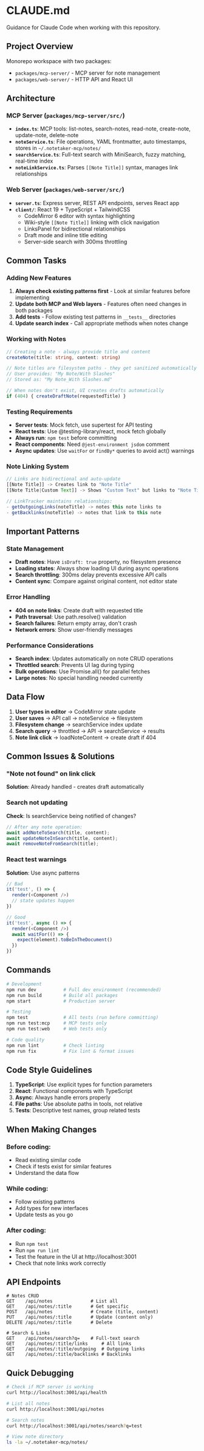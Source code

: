 # CLAUDE.md

Guidance for Claude Code when working with this repository.

## Project Overview

Monorepo workspace with two packages:

- `packages/mcp-server/` - MCP server for note management
- `packages/web-server/` - HTTP API and React UI

## Architecture

### MCP Server (`packages/mcp-server/src/`)

- **`index.ts`**: MCP tools: list-notes, search-notes, read-note, create-note, update-note, delete-note
- **`noteService.ts`**: File operations, YAML frontmatter, auto timestamps, stores in `~/.notetaker-mcp/notes/`
- **`searchService.ts`**: Full-text search with MiniSearch, fuzzy matching, real-time index
- **`noteLinkService.ts`**: Parses `[[Note Title]]` syntax, manages link relationships

### Web Server (`packages/web-server/src/`)

- **`server.ts`**: Express server, REST API endpoints, serves React app
- **`client/`**: React 19 + TypeScript + TailwindCSS
  - CodeMirror 6 editor with syntax highlighting
  - Wiki-style `[[Note Title]]` linking with click navigation
  - LinksPanel for bidirectional relationships
  - Draft mode and inline title editing
  - Server-side search with 300ms throttling

## Common Tasks

### Adding New Features

1. **Always check existing patterns first** - Look at similar features before implementing
2. **Update both MCP and Web layers** - Features often need changes in both packages
3. **Add tests** - Follow existing test patterns in `__tests__` directories
4. **Update search index** - Call appropriate methods when notes change

### Working with Notes

```typescript
// Creating a note - always provide title and content
createNote(title: string, content: string)

// Note titles are filesystem paths - they get sanitized automatically
// User provides: "My Note/With Slashes"
// Stored as: "My Note_With Slashes.md"

// When notes don't exist, UI creates drafts automatically
if (404) { createDraftNote(requestedTitle) }
```

### Testing Requirements

- **Server tests**: Mock fetch, use supertest for API testing
- **React tests**: Use @testing-library/react, mock fetch globally
- **Always run**: `npm test` before committing
- **React components**: Need `@jest-environment jsdom` comment
- **Async updates**: Use `waitFor` or `findBy*` queries to avoid act() warnings

### Note Linking System

```typescript
// Links are bidirectional and auto-update
[[Note Title]] -> Creates link to "Note Title"
[[Note Title|Custom Text]] -> Shows "Custom Text" but links to "Note Title"

// LinkTracker maintains relationships:
- getOutgoingLinks(noteTitle) -> notes this note links to
- getBacklinks(noteTitle) -> notes that link to this note
```

## Important Patterns

### State Management

- **Draft notes**: Have `isDraft: true` property, no filesystem presence
- **Loading states**: Always show loading UI during async operations
- **Search throttling**: 300ms delay prevents excessive API calls
- **Content sync**: Compare against original content, not editor state

### Error Handling

- **404 on note links**: Create draft with requested title
- **Path traversal**: Use path.resolve() validation
- **Search failures**: Return empty array, don't crash
- **Network errors**: Show user-friendly messages

### Performance Considerations

- **Search index**: Updates automatically on note CRUD operations
- **Throttled search**: Prevents UI lag during typing
- **Bulk operations**: Use Promise.all() for parallel fetches
- **Large notes**: No special handling needed currently

## Data Flow

1. **User types in editor** → CodeMirror state update
2. **User saves** → API call → noteService → filesystem
3. **Filesystem change** → searchService index update
4. **Search query** → throttled → API → searchService → results
5. **Note link click** → loadNoteContent → create draft if 404

## Common Issues & Solutions

### "Note not found" on link click

**Solution**: Already handled - creates draft automatically

### Search not updating

**Check**: Is searchService being notified of changes?

```typescript
// After any note operation:
await addNoteToSearch(title, content);
await updateNoteInSearch(title, content);
await removeNoteFromSearch(title);
```

### React test warnings

**Solution**: Use async patterns

```typescript
// Bad
it('test', () => {
  render(<Component />)
  // state updates happen
})

// Good
it('test', async () => {
  render(<Component />)
  await waitFor(() => {
    expect(element).toBeInTheDocument()
  })
})
```

## Commands

```bash
# Development
npm run dev          # Full dev environment (recommended)
npm run build        # Build all packages
npm start            # Production server

# Testing
npm test             # All tests (run before committing)
npm run test:mcp     # MCP tests only
npm run test:web     # Web tests only

# Code quality
npm run lint         # Check linting
npm run fix          # Fix lint & format issues
```

## Code Style Guidelines

1. **TypeScript**: Use explicit types for function parameters
2. **React**: Functional components with TypeScript
3. **Async**: Always handle errors properly
4. **File paths**: Use absolute paths in tools, not relative
5. **Tests**: Descriptive test names, group related tests

## When Making Changes

### Before coding:

- Read existing similar code
- Check if tests exist for similar features
- Understand the data flow

### While coding:

- Follow existing patterns
- Add types for new interfaces
- Update tests as you go

### After coding:

- Run `npm test`
- Run `npm run lint`
- Test the feature in the UI at http://localhost:3001
- Check that note links work correctly

## API Endpoints

```
# Notes CRUD
GET    /api/notes              # List all
GET    /api/notes/:title       # Get specific
POST   /api/notes              # Create (title, content)
PUT    /api/notes/:title       # Update (content only)
DELETE /api/notes/:title       # Delete

# Search & Links
GET    /api/notes/search?q=    # Full-text search
GET    /api/notes/:title/links     # All links
GET    /api/notes/:title/outgoing  # Outgoing links
GET    /api/notes/:title/backlinks # Backlinks
```

## Quick Debugging

```bash
# Check if MCP server is working
curl http://localhost:3001/api/health

# List all notes
curl http://localhost:3001/api/notes

# Search notes
curl http://localhost:3001/api/notes/search?q=test

# View note directory
ls -la ~/.notetaker-mcp/notes/
```
